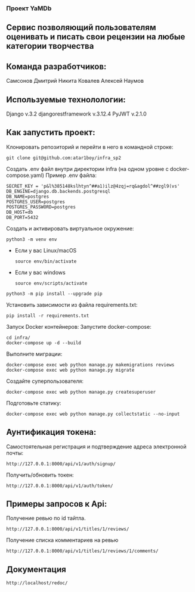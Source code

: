 ### Проект YaMDb 

## Сервис позволяющий пользователям оценивать и писать свои рецензии на любые категории творчества

## Команда разработчиков:
Самсонов Дмитрий
Никита Ковалев
Алексей Наумов

## Используемые технолологии:

Django v.3.2
djangorestframework v.3.12.4
PyJWT v.2.1.0

## Как запустить проект:

Клонировать репозиторий и перейти в него в командной строке:

```
git clone git@github.com:atar1boy/infra_sp2
```

Создать .env файл внутри директории infra (на одном уровне с docker-compose.yaml) Пример .env файла:

```
SECRET_KEY = 'p&l%385148kslhtyn^##a1)ilz@4zqj=rq&agdol^##zgl9(vs'
DB_ENGINE=django.db.backends.postgresql
DB_NAME=postgres
POSTGRES_USER=postgres
POSTGRES_PASSWORD=postgres
DB_HOST=db
DB_PORT=5432
```

Cоздать и активировать виртуальное окружение:

```
python3 -m venv env
```

* Если у вас Linux/macOS

    ```
    source env/bin/activate
    ```

* Если у вас windows

    ```
    source env/scripts/activate
    ```

```
python3 -m pip install --upgrade pip
```

Установить зависимости из файла requirements.txt:

```
pip install -r requirements.txt
```

Запуск Docker контейнеров: Запустите docker-compose:

```
cd infra/
docker-compose up -d --build
```

Выполните миграции:
```
docker-compose exec web python manage.py makemigrations reviews
docker-compose exec web python manage.py migrate
```

Cоздайте суперпользователя:

```
docker-compose exec web python manage.py createsuperuser
```

Подготовьте статику:

```
docker-compose exec web python manage.py collectstatic --no-input 
```

## Аунтификация токена:

Самостоятельная регистрация и подтверждение адреса электронной почты:

```
http://127.0.0.1:8000/api/v1/auth/signup/
```

Получить/обновить токен:

```
http://127.0.0.1:8000/api/v1/auth/token/
```

## Примеры запросов к Api:

Получение ревью по id тайтла.

```
http://127.0.0.1:8000/api/v1/titles/1/reviews/
```
Получение списка комментариев на ревью
```
http://127.0.0.1:8000/api/v1/titles/1/reviews/1/comments/
```

## Документация

```
http://localhost/redoc/
```